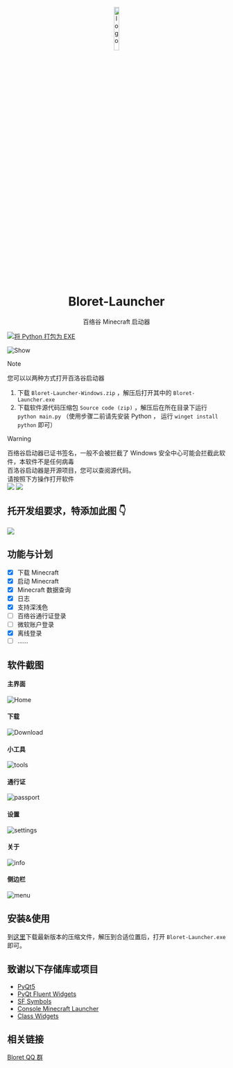 <p align="center">
  <img width="16%" align="center" src="icons/bloret.png" alt="logo">
</p>
  <h1 align="center">
  Bloret-Launcher
</h1>
<p align="center">
 百络谷 Minecraft 启动器
</p>

[![将 Python 打包为 EXE](https://github.com/BloretCrew/Bloret-Launcher/actions/workflows/build.yml/badge.svg)](https://github.com/BloretCrew/Bloret-Launcher/actions/workflows/build.yml)


![Show](img/show.gif)

> [!NOTE]
> 您可以以两种方式打开百洛谷启动器
> 1. 下载 `Bloret-Launcher-Windows.zip` ，解压后打开其中的 `Bloret-Launcher.exe`
> 2. 下载软件源代码压缩包 `Source code (zip)` ，解压后在所在目录下运行 `python main.py`
>    （使用步骤二前请先安装 Python ， 运行 `winget install python` 即可）

> [!WARNING]
> 百络谷启动器已证书签名，一般不会被拦截了
> Windows 安全中心可能会拦截此软件，本软件不是任何病毒  
> 百洛谷启动器是开源项目，您可以查阅源代码。  
> 请按照下方操作打开软件  
> ![](img/Windows1.jpg)
> ![](img/Windows2.jpg)

## 托开发组要求，特添加此图 👇

![](img/if-not-use-jiedi-will.jpg)

## 功能与计划
- [x] 下载 Minecraft
- [x] 启动 Minecraft
- [x] Minecraft 数据查询
- [x] 日志
- [x] 支持深浅色
- [ ] 百络谷通行证登录
- [ ] 微软账户登录
- [x] 离线登录
- [ ] ……
## 软件截图
#### 主界面
![Home](img/Home.png)
#### 下载
![Download](img/Download.png)
#### 小工具
![tools](img/tools.png)
#### 通行证
![passport](img/passport.png)
#### 设置
![settings](img/settings.png)
#### 关于
![info](img/info.png)
#### 侧边栏
![menu](img/menu.png)
## 安装&使用
到[这里](https://github.com/BloretCrew/Bloret-Launcher/releases)下载最新版本的压缩文件，解压到合适位置后，打开 `Bloret-Launcher.exe` 即可。
## 致谢以下存储库或项目
- [PyQt5](https://www.riverbankcomputing.com/static/Docs/PyQt5/)
- [PyQt Fluent Widgets](https://github.com/zhiyiYo/PyQt-Fluent-Widgets)
- [SF Symbols](https://developer.apple.com/cn/sf-symbols/)
- [Console Minecraft Launcher](https://github.com/MrShieh-X/console-minecraft-launcher)
- [Class Widgets](https://github.com/Class-Widgets/Class-Widgets)
## 相关链接
[Bloret QQ 群](https://qm.qq.com/q/clE5KHaVDG)
